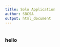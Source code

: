 ```yaml
---
title: Solo Application
author: SBCSA
output: html_document
---
```


<h1><!--html_preserve--><span id="outfee3637b2e3e62e2" class="shiny-text-output"></span><!--/html_preserve--></h1>
<h2><!--html_preserve--><span id="out50d34e4c00a58c7f" class="shiny-text-output"></span><!--/html_preserve--></h2>
<h2><!--html_preserve--><span id="out1fc63cf783b99dbc" class="shiny-text-output"></span><!--/html_preserve--></h2>

### hello
